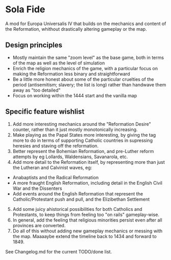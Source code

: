# Sola Fide

A mod for Europa Universalis IV that builds on the mechanics and content of the Reformation, whithout drastically altering gameplay or the map.

## Design principles

- Mostly maintain the same "zoom level" as the base game, both in terms of the map as well as the level of simulation
- Enrich the religion mechanics of the game, with a particular focus on making the Reformation less binary and straightforward
- Be a little more honest about some of the particular cruelties of the period (antisemitism; slavery; the list is long) rather than handwave them away as "too detailed"
- Focus on working within the 1444 start and the vanilla map

## Specific feature wishlist

1. Add more interesting mechanics around the "Reformation Desire" counter, rather than it just mostly monotonically increasing.
2. Make playing as the Papal States more interesting, by giving the tag more to do in terms of supporting Catholic countries in supressing heresies and staving off the reformation.
3. Better represent the Bohemian Reformation, and pre-Luther reform attempts by eg Lollards, Waldensians, Savanarola, etc.
4. Add more detail to the Reformation itself, by representing more than just the Lutheran and Calvinist waves, eg:
  * Anabaptists and the Radical Reformation
  * A more fraught English Reformation, including detail in the English Civil War and the Dissenters
  * Add events around the English Reformation that represent the Catholic/Protestant push and pull, and the Elizibethan Settlement
5. Add some juicy ahistorical possibilities for both Catholics and Protestants, to keep things from feeling too "on rails" gameplay-wise.
6. In general, add the feeling that religious minorities persist even after all provinces are converted.
7. Do all of this without adding new gameplay mechanics or messing with the map. Maaaaybe extend the timeline back to 1434 and forward to 1849.

See Changelog.md for the current TODO/done list.